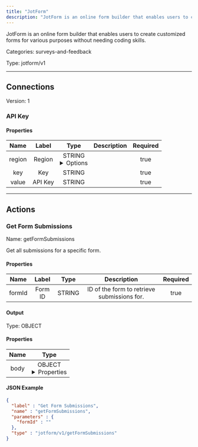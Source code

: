 ```yaml
---
title: "JotForm"
description: "JotForm is an online form builder that enables users to create customized forms for various purposes without needing coding skills."
---
```


JotForm is an online form builder that enables users to create customized forms for various purposes without needing coding skills.


Categories: surveys-and-feedback


Type: jotform/v1

<hr />



## Connections

Version: 1


### API Key

#### Properties

|      Name       |      Label     |     Type     |     Description     | Required |
|:---------------:|:--------------:|:------------:|:-------------------:|:--------:|
| region | Region | STRING <details> <summary> Options </summary> us, eu </details> |  | true |
| key | Key | STRING |  | true |
| value | API Key | STRING |  | true |





<hr />



## Actions


### Get Form Submissions
Name: getFormSubmissions

Get all submissions for a specific form.

#### Properties

|      Name       |      Label     |     Type     |     Description     | Required |
|:---------------:|:--------------:|:------------:|:-------------------:|:--------:|
| formId | Form ID | STRING | ID of the form to retrieve submissions for. | true |


#### Output



Type: OBJECT


#### Properties

|     Name     |     Type     |
|:------------:|:------------:|
| body | OBJECT <details> <summary> Properties </summary> {[{STRING\(id), STRING\(form_id), STRING\(status), STRING\(new), STRING\(flag), STRING\(notes)}]\(content)} </details> |




#### JSON Example
```json
{
  "label" : "Get Form Submissions",
  "name" : "getFormSubmissions",
  "parameters" : {
    "formId" : ""
  },
  "type" : "jotform/v1/getFormSubmissions"
}
```




